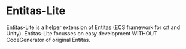 # Entitas-Lite
Entitas-Lite is a helper extension of Entitas (ECS framework for c# and Unity).  Entitas-Lite focusses on easy development WITHOUT CodeGenerator of original Entitas.
